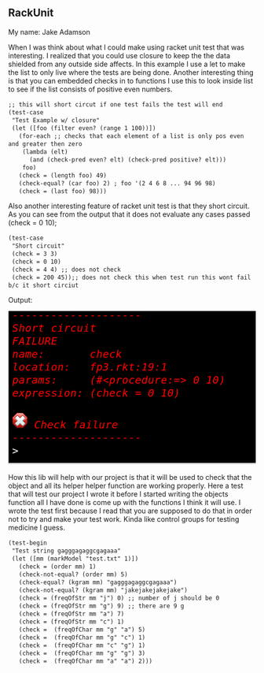 ## RackUnit
My name: Jake Adamson

When I was think about what I could make using racket unit test that was interesting. I realized that you could use closure to keep the the data shielded from any outside side affects. In this example I use a let to make the list to only live where the tests are being done.
Another interesting thing is that you can embedded checks in to functions I use this to look inside list to see if the list consists of positive even numbers.
```racket
;; this will short circut if one test fails the test will end
(test-case
 "Test Example w/ closure"
 (let ([foo (filter even? (range 1 100))])
   (for-each ;; checks that each element of a list is only pos even and greater then zero
    (lambda (elt)
      (and (check-pred even? elt) (check-pred positive? elt)))
    foo)
   (check = (length foo) 49)
   (check-equal? (car foo) 2) ; foo '(2 4 6 8 ... 94 96 98)
   (check = (last foo) 98)))
```
Also another interesting feature of racket unit test is that they short circuit. As you can see from the output that it does not evaluate any cases passed (check = 0 10);
```racket
(test-case
 "Short circuit"
 (check = 3 3)
 (check = 0 10)
 (check = 4 4) ;; does not check
 (check = 200 45));; does not check this when test run this wont fail b/c it short circiut
```
Output:

![alt text][output]

How this lib will help with our project is that it will be used to check that the object and all its helper helper function are working properly. Here a test that will test our project I wrote it before I started writing the objects function all I have done is come up with the functions I think it will use. I wrote the test first because I read that you are supposed to do that in order not to try and make your test work. Kinda like control groups for testing medicine I guess.
```racket
(test-begin
 "Test string gagggagaggcgagaaa"
 (let ([mm (markModel "test.txt" 1)])
   (check = (order mm) 1)
   (check-not-equal? (order mm) 5)
   (check-equal? (kgram mm) "gagggagaggcgagaaa")
   (check-not-equal? (kgram mm) "jakejakejakejake")
   (check = (freqOfStr mm "j") 0) ;; number of j should be 0
   (check = (freqOfStr mm "g") 9) ;; there are 9 g
   (check = (freqOfStr mm "a") 7)
   (check = (freqOfStr mm "c") 1)
   (check =  (freqOfChar mm "g" "a") 5)
   (check =  (freqOfChar mm "g" "c") 1)
   (check =  (freqOfChar mm "c" "g") 1)
   (check =  (freqOfChar mm "g" "g") 3)
   (check =  (freqOfChar mm "a" "a") 2)))
   ```

<!-- Links -->
[FP1]: https://github.com/oplS17projects/FP1
[schedule]: https://github.com/oplS17projects/FP-Schedule
[markdown]: https://help.github.com/articles/markdown-basics/
[forking]: https://guides.github.com/activities/forking/
[ref-clone]: http://gitref.org/creating/#clone
[ref-commit]: http://gitref.org/basic/#commit
[ref-push]: http://gitref.org/remotes/#push
[pull-request]: https://help.github.com/articles/creating-a-pull-request
[output]: https://github.com/Jake-The-Human/FP3/blob/master/Screenshot%20from%202017-03-26%2011-44-54.png 
